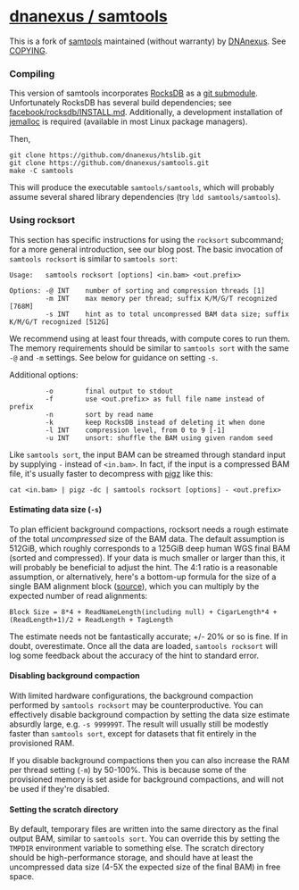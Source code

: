 [dnanexus / samtools](https://github.com/dnanexus/samtools)
===================

This is a fork of [samtools](http://samtools.sourceforge.net/) maintained (without warranty) by [DNAnexus](https://www.dnanexus.com/). See [COPYING](https://github.com/dnanexus/samtools/blob/dnanexus/COPYING).

### Compiling

This version of samtools incorporates [RocksDB](http://rocksdb.org/) as a [git submodule](http://git-scm.com/docs/git-submodule). Unfortunately RocksDB has several build dependencies; see [facebook/rocksdb/INSTALL.md](https://github.com/facebook/rocksdb/blob/master/INSTALL.md). Additionally, a development installation of [jemalloc](http://www.canonware.com/jemalloc/) is required (available in most Linux package managers).

Then,
```{bash}
git clone https://github.com/dnanexus/htslib.git
git clone https://github.com/dnanexus/samtools.git
make -C samtools
```

This will produce the executable `samtools/samtools`, which will probably assume several shared library dependencies (try `ldd samtools/samtools`).

### Using rocksort

This section has specific instructions for using the `rocksort` subcommand; for a more general introduction, see our blog post. The basic invocation of `samtools rocksort` is similar to `samtools sort`:

```
Usage:   samtools rocksort [options] <in.bam> <out.prefix>

Options: -@ INT    number of sorting and compression threads [1]
         -m INT    max memory per thread; suffix K/M/G/T recognized [768M]
         -s INT    hint as to total uncompressed BAM data size; suffix K/M/G/T recognized [512G]
```

We recommend using at least four threads, with compute cores to run them. The memory requirements should be similar to `samtools sort` with the same `-@` and `-m` settings. See below for guidance on setting `-s`.

Additional options:

```
         -o        final output to stdout
         -f        use <out.prefix> as full file name instead of prefix
         -n        sort by read name
         -k        keep RocksDB instead of deleting it when done
         -l INT    compression level, from 0 to 9 [-1]
         -u INT    unsort: shuffle the BAM using given random seed
```

Like `samtools sort`, the input BAM can be streamed through standard input by supplying `-` instead of `<in.bam>`. In fact, if the input is a compressed BAM file, it's usually faster to decompress with [pigz](http://zlib.net/pigz/) like this:

```
cat <in.bam> | pigz -dc | samtools rocksort [options] - <out.prefix>
```

#### Estimating data size (`-s`)

To plan efficient background compactions, rocksort needs a rough estimate of the total *uncompressed* size of the BAM data. The default assumption is 512GiB, which roughly corresponds to a 125GiB deep human WGS final BAM (sorted and compressed). If your data is much smaller or larger than this, it will probably be beneficial to adjust the hint. The 4:1 ratio is a reasonable assumption, or alternatively, here's a bottom-up formula for the size of a single BAM alignment block ([source](http://genome.sph.umich.edu/wiki/SAM)), which you can multiply by the expected number of read alignments:

```
Block Size = 8*4 + ReadNameLength(including null) + CigarLength*4 + (ReadLength+1)/2 + ReadLength + TagLength
```

The estimate needs not be fantastically accurate; +/- 20% or so is fine. If in doubt, overestimate. Once all the data are loaded, `samtools rocksort` will log some feedback about the accuracy of the hint to standard error. 

#### Disabling background compaction

With limited hardware configurations, the background compaction performed by `samtools rocksort` may be counterproductive. You can effectively disable background compaction by setting the data size estimate absurdly large, e.g. `-s 999999T`. The result will usually still be modestly faster than `samtools sort`, except for datasets that fit entirely in the provisioned RAM. 

If you disable background compactions then you can also increase the RAM per thread setting (`-m`) by 50-100%. This is because some of the provisioned memory is set aside for background compactions, and will not be used if they're disabled.

#### Setting the scratch directory

By default, temporary files are written into the same directory as the final output BAM, similar to `samtools sort`. You can override this by setting the `TMPDIR` environment variable to something else. The scratch directory should be high-performance storage, and should have at least the uncompressed data size (4-5X the expected size of the final BAM) in free space.
